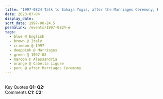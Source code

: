 ```yaml
---
title: "1997-0824 Talk to Sahaja Yogis, after the Marriages Ceremony, Hangar, Cabella Ligure, Alessandria, Italy"
date: 2023-07-04
display_date: 
sort_date: 1997-08-24.5
permalink: /events/1997-0824-e
tags:
  - blue @ English
  - brown @ Italy
  - crimson @ 1997
  - deeppink @ Marriages
  - green @ 1997-08
  - maroon @ Alessandria
  - orange @ Cabella Ligure
  - peru @ after Marriages Ceremony
---
```


<br>

<wave-list>
  <list-title color="DarkSeaGreen" width="55">Key Quotes</list-title>
  <list-item color="BlanchedAlmond" width="280"><b>Q1:</b> <i></i></list-item>
  <list-item color="Lavender" width="280"><b>Q2:</b> <i></i></list-item>
</wave-list>

<br>

<wave-list>
  <list-title color="DarkSeaGreen" width="55">Comments</list-title>
  <list-item color="BlanchedAlmond" width="280"><b>C1:</b> <i></i></list-item>
  <list-item color="Lavender" width="280"><b>C2:</b> <i></i></list-item>
</wave-list>